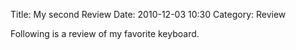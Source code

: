 Title: My second Review
Date: 2010-12-03 10:30
Category: Review

Following is a review of my favorite keyboard.